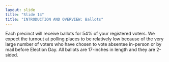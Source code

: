 ```yaml
---
layout: slide
title: "Slide 14"
title: "INTRODUCTION AND OVERVIEW: Ballots"
---
```


Each precinct will receive ballots for 54% of your registered voters. We expect the turnout at polling places to be relatively low because of the very large number of voters who have chosen to vote absentee in-person or by mail before Election Day. All ballots are 17-inches in length and they are 2-sided.
